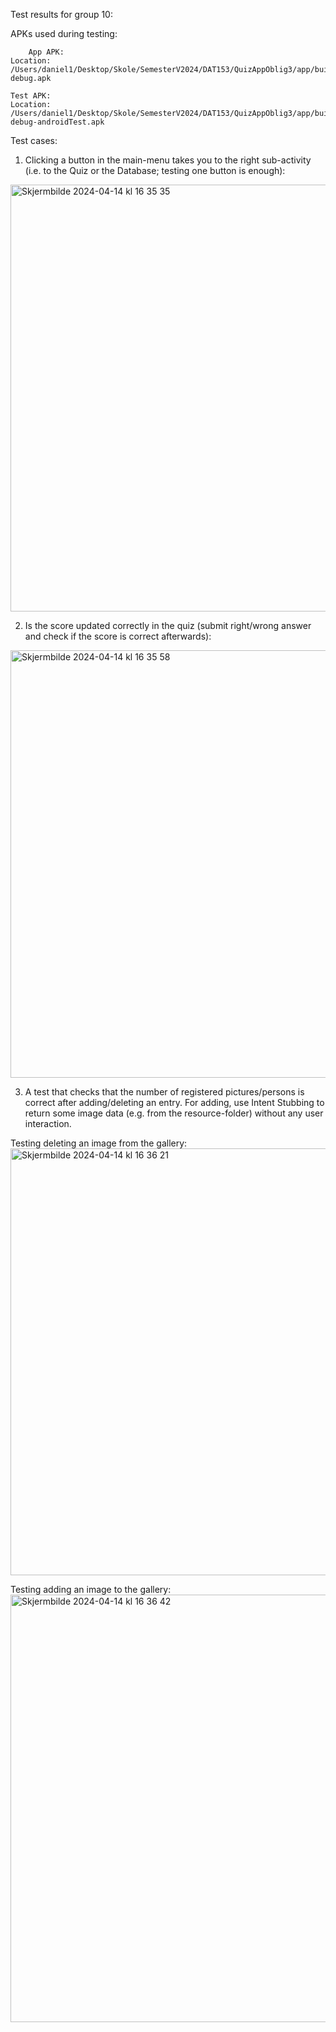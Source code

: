 Test results for group 10:

APKs used during testing:

		App APK:
    Location: /Users/daniel1/Desktop/Skole/SemesterV2024/DAT153/QuizAppOblig3/app/build/outputs/apk/debug/app-debug.apk

    Test APK:
    Location: /Users/daniel1/Desktop/Skole/SemesterV2024/DAT153/QuizAppOblig3/app/build/outputs/apk/androidTest/debug/app-debug-androidTest.apk
    
Test cases:

1. Clicking a button in the main-menu takes you to the right sub-activity (i.e. to the Quiz or the Database; testing one button is enough):
<img width="683" alt="Skjermbilde 2024-04-14 kl  16 35 35" src="https://github.com/h600884/QuizApp-Oblig3/assets/89258811/3c688d14-38b2-48cd-a817-8fc245a449a4">

2. Is the score updated correctly in the quiz (submit right/wrong answer and check if the score is correct afterwards):
<img width="684" alt="Skjermbilde 2024-04-14 kl  16 35 58" src="https://github.com/h600884/QuizApp-Oblig3/assets/89258811/97b9d1c9-7b91-42db-880b-a16f22234bfe">

3. A test that checks that the number of registered pictures/persons is correct after adding/deleting an entry. For adding, use Intent Stubbing to return some image data (e.g. from the resource-folder) without any user interaction.

Testing deleting an image from the gallery:
<img width="683" alt="Skjermbilde 2024-04-14 kl  16 36 21" src="https://github.com/h600884/QuizApp-Oblig3/assets/89258811/2b123cf1-76b2-492c-99cc-54b4ac9f92f5">

Testing adding an image to the gallery:
<img width="684" alt="Skjermbilde 2024-04-14 kl  16 36 42" src="https://github.com/h600884/QuizApp-Oblig3/assets/89258811/a072ea5b-00f9-4566-bd7a-c6119b763a7c">






   

